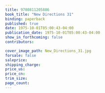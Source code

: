 ```yaml
---
title: 9780811205886
book_title: "New Directions 31"
binding: paperback
published: true
date: 1975-10-01T05:00:43-04:00
publication_date: 1975-10-01T05:00:43-04:00
show_in_forthcoming: false
contributors:

cover_image_path: New_Directions_31.jpg
forsale: false
saleprice:
shipping_charge:
price_us:
price_cn:
trim_size:
page_count:
---
```


